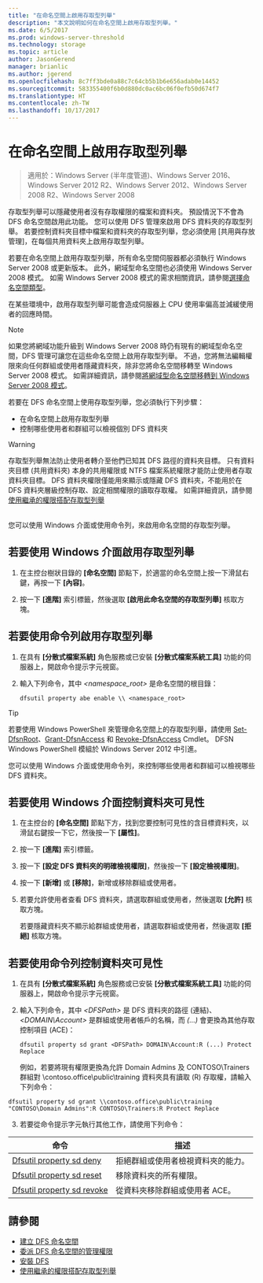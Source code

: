 ```yaml
---
title: "在命名空間上啟用存取型列舉"
description: "本文說明如何在命名空間上啟用存取型列舉。"
ms.date: 6/5/2017
ms.prod: windows-server-threshold
ms.technology: storage
ms.topic: article
author: JasonGerend
manager: brianlic
ms.author: jgerend
ms.openlocfilehash: 8c7ff3bde0a88c7c64cb5b1b6e656adab0e14452
ms.sourcegitcommit: 583355400f6b0d880dc0ac6bc06f0efb50d674f7
ms.translationtype: HT
ms.contentlocale: zh-TW
ms.lasthandoff: 10/17/2017
---
```

# <a name="enable-access-based-enumeration-on-a-namespace"></a>在命名空間上啟用存取型列舉

> 適用於：Windows Server (半年度管道)、Windows Server 2016、Windows Server 2012 R2、Windows Server 2012、Windows Server 2008 R2、Windows Server 2008

存取型列舉可以隱藏使用者沒有存取權限的檔案和資料夾。 預設情況下不會為 DFS 命名空間啟用此功能。 您可以使用 DFS 管理來啟用 DFS 資料夾的存取型列舉。 若要控制資料夾目標中檔案和資料夾的存取型列舉，您必須使用 \[共用與存放管理\]，在每個共用資料夾上啟用存取型列舉。

若要在命名空間上啟用存取型列舉，所有命名空間伺服器都必須執行 Windows Server 2008 或更新版本。 此外，網域型命名空間也必須使用 Windows Server 2008 模式。 如需 Windows Server 2008 模式的需求相關資訊，請參閱[選擇命名空間類型](choose-a-namespace-type.md)。

在某些環境中，啟用存取型列舉可能會造成伺服器上 CPU 使用率偏高並減緩使用者的回應時間。

> [!NOTE]
> 如果您將網域功能升級到 Windows Server 2008 時仍有現有的網域型命名空間，DFS 管理可讓您在這些命名空間上啟用存取型列舉。 不過，您將無法編輯權限來向任何群組或使用者隱藏資料夾，除非您將命名空間移轉至 Windows Server 2008 模式。 如需詳細資訊，請參閱[將網域型命名空間移轉到 Windows Server 2008 模式](migrate-a-domain-based-namespace-to-windows-server-2008-mode.md)。


若要在 DFS 命名空間上使用存取型列舉，您必須執行下列步驟：

-   在命名空間上啟用存取型列舉
-   控制哪些使用者和群組可以檢視個別 DFS 資料夾


> [!WARNING]
> 存取型列舉無法防止使用者轉介至他們已知其 DFS 路徑的資料夾目標。 只有資料夾目標 (共用資料夾) 本身的共用權限或 NTFS 檔案系統權限才能防止使用者存取資料夾目標。 DFS 資料夾權限僅能用來顯示或隱藏 DFS 資料夾，不能用於在 DFS 資料夾層級控制存取、設定相關權限的讀取存取權。 如需詳細資訊，請參閱[使用繼承的權限搭配存取型列舉](https://technet.microsoft.com/library/dd834874(v=ws.11).aspx)

<br />
您可以使用 Windows 介面或使用命令列，來啟用命名空間的存取型列舉。

## <a name="to-enable-access-based-enumeration-by-using-the-windows-interface"></a>若要使用 Windows 介面啟用存取型列舉

1.  在主控台樹狀目錄的 **\[命名空間\]** 節點下，於適當的命名空間上按一下滑鼠右鍵，再按一下 **\[內容\]**。

2.  按一下 **\[進階\]** 索引標籤，然後選取 **\[啟用此命名空間的存取型列舉\]** 核取方塊。

## <a name="to-enable-access-based-enumeration-by-using-a-command-line"></a>若要使用命令列啟用存取型列舉

1.  在具有 **\[分散式檔案系統\]** 角色服務或已安裝 **\[分散式檔案系統工具\]** 功能的伺服器上，開啟命令提示字元視窗。

2.  輸入下列命令，其中 *<namespace\_root>* 是命名空間的根目錄：

    ```  
    dfsutil property abe enable \\ <namespace_root>
    ```

> [!TIP]
> 若要使用 Windows PowerShell 來管理命名空間上的存取型列舉，請使用 [Set-DfsnRoot](https://technet.microsoft.com/library/jj884281.aspx)、[Grant-DfsnAccess](https://technet.microsoft.com/library/jj884272.aspx) 和 [Revoke-DfsnAccess](https://technet.microsoft.com/library/jj884273.aspx) Cmdlet。 DFSN Windows PowerShell 模組於 Windows Server 2012 中引進。

您可以使用 Windows 介面或使用命令列，來控制哪些使用者和群組可以檢視哪些 DFS 資料夾。

## <a name="to-control-folder-visibility-by-using-the-windows-interface"></a>若要使用 Windows 介面控制資料夾可見性

1.  在主控台的 **\[命名空間\]** 節點下方，找到您要控制可見性的含目標資料夾，以滑鼠右鍵按一下它，然後按一下 **\[屬性\]**。

2.  按一下 **\[進階\]** 索引標籤。

3.  按一下 **\[設定 DFS 資料夾的明確檢視權限]**，然後按一下 **\[設定檢視權限\]**。

4.  按一下 **\[新增\]** 或 **\[移除\]**，新增或移除群組或使用者。

5.  若要允許使用者查看 DFS 資料夾，請選取群組或使用者，然後選取 **\[允許\]** 核取方塊。

    若要隱藏資料夾不顯示給群組或使用者，請選取群組或使用者，然後選取 **\[拒絕\]** 核取方塊。

## <a name="to-control-folder-visibility-by-using-a-command-line"></a>若要使用命令列控制資料夾可見性

1.  在具有 **\[分散式檔案系統\]** 角色服務或已安裝 **\[分散式檔案系統工具\]** 功能的伺服器上，開啟命令提示字元視窗。

2.  輸入下列命令，其中 *&lt;DFSPath&gt;* 是 DFS 資料夾的路徑 (連結)、*<DOMAIN\\Account>* 是群組或使用者帳戶的名稱，而 *(...)* 會更換為其他存取控制項目 (ACE)：

    ```
    dfsutil property sd grant <DFSPath> DOMAIN\Account:R (...) Protect Replace
    ```

    例如，若要將現有權限更換為允許 Domain Admins 及 CONTOSO\\Trainers 群組對 \\contoso.office\public\training 資料夾具有讀取 (R) 存取權，請輸入下列命令：

   ```
   dfsutil property sd grant \\contoso.office\public\training "CONTOSO\Domain Admins":R CONTOSO\Trainers:R Protect Replace 
   ```

3. 若要從命令提示字元執行其他工作，請使用下列命令：


| 命令 | 描述 |
|---|---|
|[Dfsutil property sd deny](https://msdn.microsoft.com/library/dd759150(v=ws.11).aspx)|拒絕群組或使用者檢視資料夾的能力。|
|[Dfsutil property sd reset](https://msdn.microsoft.com/library/dd759150(v=ws.11).aspx) |移除資料夾的所有權限。|
|[Dfsutil property sd revoke](https://msdn.microsoft.com/library/dd759150(v=ws.11).aspx)| 從資料夾移除群組或使用者 ACE。 |

## <a name="see-also"></a>請參閱

-   [建立 DFS 命名空間](create-a-dfs-namespace.md)
-   [委派 DFS 命名空間的管理權限](delegate-management-permissions-for-dfs-namespaces.md)
-   [安裝 DFS](https://technet.microsoft.com/library/cc731089(v=ws.11).aspx)
-   [使用繼承的權限搭配存取型列舉](using-inherited-permissions-with-access-based-enumeration.md)